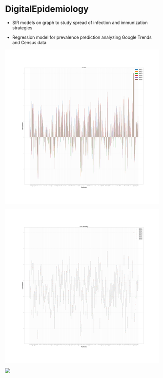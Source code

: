 # DigitalEpidemiology

* SIR models on graph to study spread of infection and immunization strategies

* Regression model for prevalence prediction analyzing Google Trends and Census data

![](https://github.com/georgosgeorgos/DigitalEpidemiology/blob/master/disease_prevalence/images/corr.png)

![](https://github.com/georgosgeorgos/DigitalEpidemiology/blob/master/disease_prevalence/images/corr_plot.png)

![](https://github.com/georgosgeorgos/DigitalEpidemiology/blob/master/disease_prevalence/images/heat.png)
